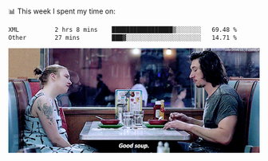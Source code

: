 📊 This week I spent my time on:
<!--START_SECTION:waka-->

```text
XML          2 hrs 8 mins    █████████████████▒░░░░░░░   69.48 %
Other        27 mins         ███▓░░░░░░░░░░░░░░░░░░░░░   14.71 %
```

<!--END_SECTION:waka-->


![](goodSoup.gif)
